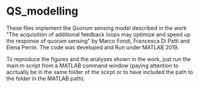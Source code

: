 # QS_modelling
These files implement the Quorum sensing model described in the work "The acquisition of additional feedback loops may optimize and speed up the response of quorum sensing" by Marco Fondi, Francesca Di Patti and Elena Perrin. The code was developed and Run under MATLAB 2019. 

To reproduce the figures and the analyses shown in the work, just run the main.m script from a MATLAB command window (paying attention to acctually be in the same folder of the scirpt or to have included the path to the folder in the MATLAB path).
